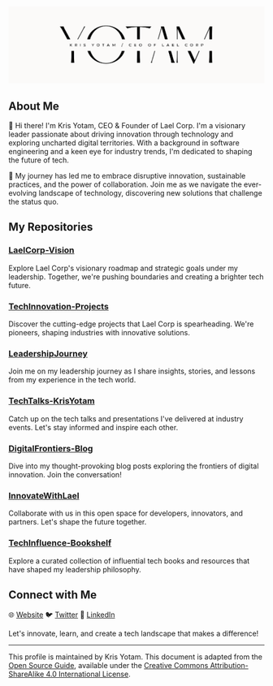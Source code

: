 
![Kris Yotam](1.png)

## About Me

👋 Hi there! I'm Kris Yotam, CEO & Founder of Lael Corp. I'm a visionary leader passionate about driving innovation through technology and exploring uncharted digital territories. With a background in software engineering and a keen eye for industry trends, I'm dedicated to shaping the future of tech.

🚀 My journey has led me to embrace disruptive innovation, sustainable practices, and the power of collaboration. Join me as we navigate the ever-evolving landscape of technology, discovering new solutions that challenge the status quo.

## My Repositories

### [LaelCorp-Vision](https://github.com/krisyotam/LaelCorp-Vision)

Explore Lael Corp's visionary roadmap and strategic goals under my leadership. Together, we're pushing boundaries and creating a brighter tech future.

### [TechInnovation-Projects](https://github.com/krisyotam/TechInnovation-Projects)

Discover the cutting-edge projects that Lael Corp is spearheading. We're pioneers, shaping industries with innovative solutions.

### [LeadershipJourney](https://github.com/krisyotam/LeadershipJourney)

Join me on my leadership journey as I share insights, stories, and lessons from my experience in the tech world.

### [TechTalks-KrisYotam](https://github.com/krisyotam/TechTalks-KrisYotam)

Catch up on the tech talks and presentations I've delivered at industry events. Let's stay informed and inspire each other.

### [DigitalFrontiers-Blog](https://github.com/krisyotam/DigitalFrontiers-Blog)

Dive into my thought-provoking blog posts exploring the frontiers of digital innovation. Join the conversation!

### [InnovateWithLael](https://github.com/laelcorp/InnovateWithLael)

Collaborate with us in this open space for developers, innovators, and partners. Let's shape the future together.

### [TechInfluence-Bookshelf](https://github.com/krisyotam/TechInfluence-Bookshelf)

Explore a curated collection of influential tech books and resources that have shaped my leadership philosophy.

## Connect with Me

🌐 [Website](https://www.krisyotam.com)
🐦 [Twitter](https://twitter.com/KrisYotam)
💼 [LinkedIn](https://www.linkedin.com/in/krisyotam)

Let's innovate, learn, and create a tech landscape that makes a difference!

---

This profile is maintained by Kris Yotam. This document is adapted from the [Open Source Guide](https://opensource.guide/), available under the [Creative Commons Attribution-ShareAlike 4.0 International License](https://creativecommons.org/licenses/by-sa/4.0/).


